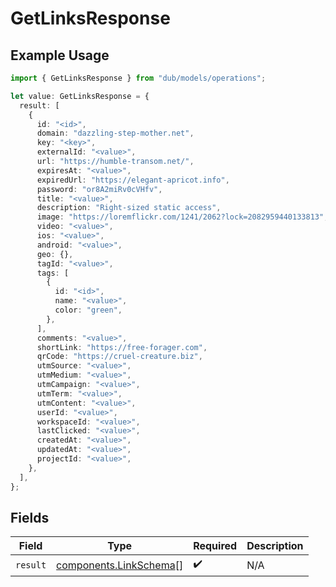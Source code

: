 # GetLinksResponse

## Example Usage

```typescript
import { GetLinksResponse } from "dub/models/operations";

let value: GetLinksResponse = {
  result: [
    {
      id: "<id>",
      domain: "dazzling-step-mother.net",
      key: "<key>",
      externalId: "<value>",
      url: "https://humble-transom.net/",
      expiresAt: "<value>",
      expiredUrl: "https://elegant-apricot.info",
      password: "or8A2miRv0cVHfv",
      title: "<value>",
      description: "Right-sized static access",
      image: "https://loremflickr.com/1241/2062?lock=2082959440133813",
      video: "<value>",
      ios: "<value>",
      android: "<value>",
      geo: {},
      tagId: "<value>",
      tags: [
        {
          id: "<id>",
          name: "<value>",
          color: "green",
        },
      ],
      comments: "<value>",
      shortLink: "https://free-forager.com",
      qrCode: "https://cruel-creature.biz",
      utmSource: "<value>",
      utmMedium: "<value>",
      utmCampaign: "<value>",
      utmTerm: "<value>",
      utmContent: "<value>",
      userId: "<value>",
      workspaceId: "<value>",
      lastClicked: "<value>",
      createdAt: "<value>",
      updatedAt: "<value>",
      projectId: "<value>",
    },
  ],
};
```

## Fields

| Field                                                            | Type                                                             | Required                                                         | Description                                                      |
| ---------------------------------------------------------------- | ---------------------------------------------------------------- | ---------------------------------------------------------------- | ---------------------------------------------------------------- |
| `result`                                                         | [components.LinkSchema](../../models/components/linkschema.md)[] | :heavy_check_mark:                                               | N/A                                                              |